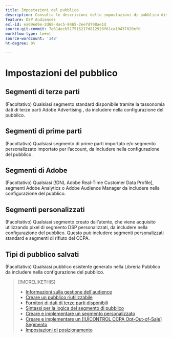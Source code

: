 ```yaml
---
title: Impostazioni del pubblico
description: Consulta le descrizioni delle impostazioni di pubblico disponibili.
feature: DSP Audiences
exl-id: ea69ed6e-2d68-4ac5-8465-2ee7d798ae1d
source-git-commit: 7e614ecb517515217d812926f61ca10437820efd
workflow-type: tm+mt
source-wordcount: '148'
ht-degree: 0%

---
```


# Impostazioni del pubblico

## Segmenti di terze parti

(Facoltativo) Qualsiasi segmento standard disponibile tramite la tassonomia dati di terze parti Adobe Advertising , da includere nella configurazione del pubblico.

## Segmenti di prime parti

(Facoltativo) Qualsiasi segmento di prime parti importato e/o segmento personalizzato importato per l’account, da includere nella configurazione del pubblico.

## Segmenti di Adobe

(Facoltativo) Qualsiasi [!DNL Adobe Real-Time Customer Data Profile], segmenti Adobe Analytics o Adobe Audience Manager da includere nella configurazione del pubblico.

## Segmenti personalizzati

(Facoltativo) Qualsiasi segmento creato dall’utente, che viene acquisito utilizzando pixel di segmento DSP personalizzati, da includere nella configurazione del pubblico. Questo può includere segmenti personalizzati standard e segmenti di rifiuto del CCPA.

## Tipi di pubblico salvati

(Facoltativo) Qualsiasi pubblico esistente generato nella Libreria Pubblico da includere nella configurazione del pubblico.

>[!MORELIKETHIS]
>
>* [Informazioni sulla gestione dell&#39;audience](audience-about.md)
>* [Creare un pubblico riutilizzabile](reusable-audience-create.md)
>* [Fornitori di dati di terze parti disponibili](third-party-data-providers.md)
>* [Sintassi per la logica del segmento di pubblico](audience-segment-logic-syntax.md)
>* [Creare e implementare un segmento personalizzato](custom-segment-create.md)
>* [Creare e implementare un [!UICONTROL CCPA Opt-Out-of-Sale] Segmento](ccpa-opt-out-segment-create.md)
>* [Impostazioni di posizionamento](/help/dsp/campaign-management/placements/placement-settings.md)

